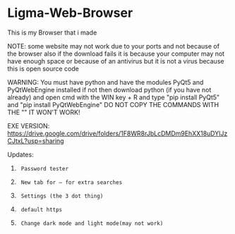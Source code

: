 # Ligma-Web-Browser

This is my Browser that i made

NOTE: 
some website may not work due to your ports and not because of the browser also if the download fails it is because your computer may not have enough space or because of an antivirus but it is not a virus because this is open source code


WARNING:
You must have python and have the modules PyQt5 and PyQtWebEngine installed if not then download python (if you have not already) and open cmd with the WIN key + R and type
"pip install PyQt5" and "pip install PyQtWebEngine" DO NOT COPY THE COMMANDS WITH THE "" IT WON'T WORK!

EXE VERSION: https://drive.google.com/drive/folders/1F8WR8rJbLcDMDm9EhXX18uDYlJzCJtxL?usp=sharing 

Updates:
1.      Password tester
2.      New tab for – for extra searches
3.      Settings (the 3 dot thing)
4.      default https
5.      Change dark mode and light mode(may not work)
